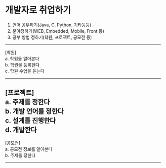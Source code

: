 # 개발자로 취업하기
1. 언어 공부하기(Java, C, Python, 기타등등)
2. 분야정하기(WEB, Embedded, Mobile, Front 등)
3. 공부 방법 정하기(학원, 프로젝트, 공모전 등)
------------------------------------------------------
[학원]\
a. 학원을 알아본다\
b. 학원을 등록한다\
c. 학원 수업을 듣는다

------------------------------------------------------
[프로젝트]\
a. 주제를 정한다\
b. 개발 언어를 정한다\
c. 설계를 진행한다\
d. 개발한다
-------------------------------------------------------
[공모전]\
a. 공모전 정보를 알아본다\
b. 주제를 정한다


-------------------------------------------------------